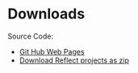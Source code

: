 <div id="content">
 <h1 id="Downloads">Downloads</h1> 
 <p> <a id="ReferenceName_reflect-framework_reflect_reflect-core_src_main_java_nth_reflect_fw_documentation_reflectdownloads.java"></a> Source Code: </p>
 <ul> 
  <li><a href="https://github.com/ntenhoeve/Reflect-Framework">Git Hub Web Pages</a></li> 
  <li><a href="https://github.com/ntenhoeve/Reflect-Framework/archive/master.zip">Download Reflect projects as zip</a></li> 
 </ul> 
 <p></p> 
</div>